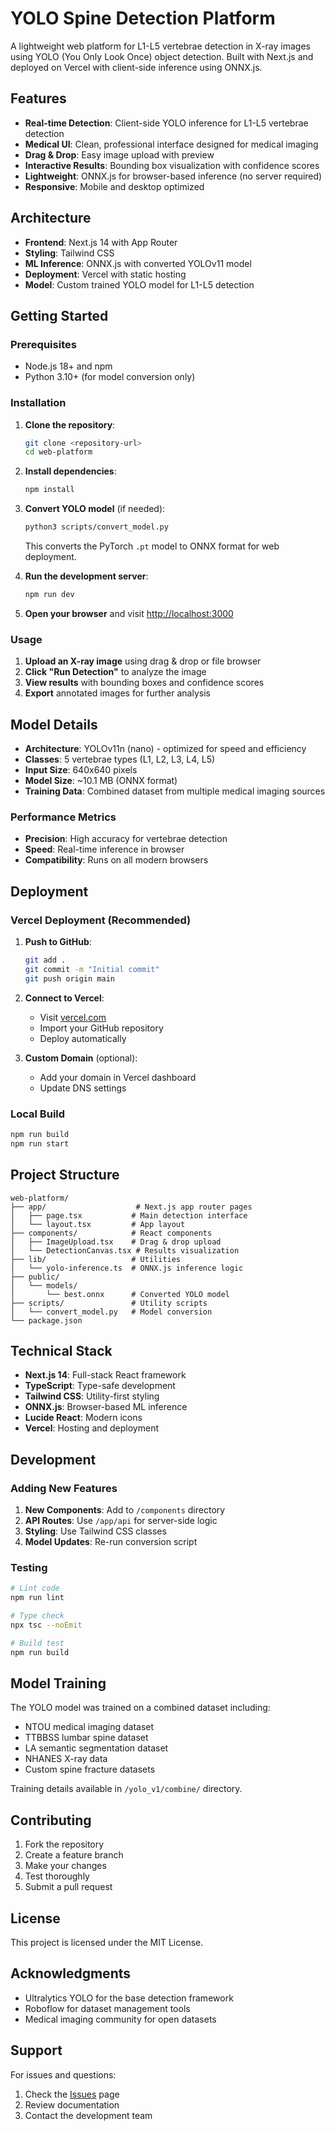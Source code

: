 # YOLO Spine Detection Platform

A lightweight web platform for L1-L5 vertebrae detection in X-ray images using YOLO (You Only Look Once) object detection. Built with Next.js and deployed on Vercel with client-side inference using ONNX.js.

## Features

- **Real-time Detection**: Client-side YOLO inference for L1-L5 vertebrae detection
- **Medical UI**: Clean, professional interface designed for medical imaging
- **Drag & Drop**: Easy image upload with preview
- **Interactive Results**: Bounding box visualization with confidence scores
- **Lightweight**: ONNX.js for browser-based inference (no server required)
- **Responsive**: Mobile and desktop optimized

## Architecture

- **Frontend**: Next.js 14 with App Router
- **Styling**: Tailwind CSS
- **ML Inference**: ONNX.js with converted YOLOv11 model
- **Deployment**: Vercel with static hosting
- **Model**: Custom trained YOLO model for L1-L5 detection

## Getting Started

### Prerequisites

- Node.js 18+ and npm
- Python 3.10+ (for model conversion only)

### Installation

1. **Clone the repository**:
   ```bash
   git clone <repository-url>
   cd web-platform
   ```

2. **Install dependencies**:
   ```bash
   npm install
   ```

3. **Convert YOLO model** (if needed):
   ```bash
   python3 scripts/convert_model.py
   ```
   This converts the PyTorch `.pt` model to ONNX format for web deployment.

4. **Run the development server**:
   ```bash
   npm run dev
   ```

5. **Open your browser** and visit [http://localhost:3000](http://localhost:3000)

### Usage

1. **Upload an X-ray image** using drag & drop or file browser
2. **Click "Run Detection"** to analyze the image
3. **View results** with bounding boxes and confidence scores
4. **Export** annotated images for further analysis

## Model Details

- **Architecture**: YOLOv11n (nano) - optimized for speed and efficiency
- **Classes**: 5 vertebrae types (L1, L2, L3, L4, L5)
- **Input Size**: 640x640 pixels
- **Model Size**: ~10.1 MB (ONNX format)
- **Training Data**: Combined dataset from multiple medical imaging sources

### Performance Metrics
- **Precision**: High accuracy for vertebrae detection
- **Speed**: Real-time inference in browser
- **Compatibility**: Runs on all modern browsers

## Deployment

### Vercel Deployment (Recommended)

1. **Push to GitHub**:
   ```bash
   git add .
   git commit -m "Initial commit"
   git push origin main
   ```

2. **Connect to Vercel**:
   - Visit [vercel.com](https://vercel.com)
   - Import your GitHub repository
   - Deploy automatically

3. **Custom Domain** (optional):
   - Add your domain in Vercel dashboard
   - Update DNS settings

### Local Build

```bash
npm run build
npm run start
```

## Project Structure

```
web-platform/
├── app/                    # Next.js app router pages
│   ├── page.tsx           # Main detection interface
│   └── layout.tsx         # App layout
├── components/            # React components
│   ├── ImageUpload.tsx    # Drag & drop upload
│   └── DetectionCanvas.tsx # Results visualization
├── lib/                   # Utilities
│   └── yolo-inference.ts  # ONNX.js inference logic
├── public/
│   └── models/
│       └── best.onnx      # Converted YOLO model
├── scripts/               # Utility scripts
│   └── convert_model.py   # Model conversion
└── package.json
```

## Technical Stack

- **Next.js 14**: Full-stack React framework
- **TypeScript**: Type-safe development
- **Tailwind CSS**: Utility-first styling
- **ONNX.js**: Browser-based ML inference
- **Lucide React**: Modern icons
- **Vercel**: Hosting and deployment

## Development

### Adding New Features

1. **New Components**: Add to `/components` directory
2. **API Routes**: Use `/app/api` for server-side logic
3. **Styling**: Use Tailwind CSS classes
4. **Model Updates**: Re-run conversion script

### Testing

```bash
# Lint code
npm run lint

# Type check
npx tsc --noEmit

# Build test
npm run build
```

## Model Training

The YOLO model was trained on a combined dataset including:
- NTOU medical imaging dataset
- TTBBSS lumbar spine dataset  
- LA semantic segmentation dataset
- NHANES X-ray data
- Custom spine fracture datasets

Training details available in `/yolo_v1/combine/` directory.

## Contributing

1. Fork the repository
2. Create a feature branch
3. Make your changes
4. Test thoroughly
5. Submit a pull request

## License

This project is licensed under the MIT License.

## Acknowledgments

- Ultralytics YOLO for the base detection framework
- Roboflow for dataset management tools
- Medical imaging community for open datasets

## Support

For issues and questions:
1. Check the [Issues](./issues) page
2. Review documentation
3. Contact the development team